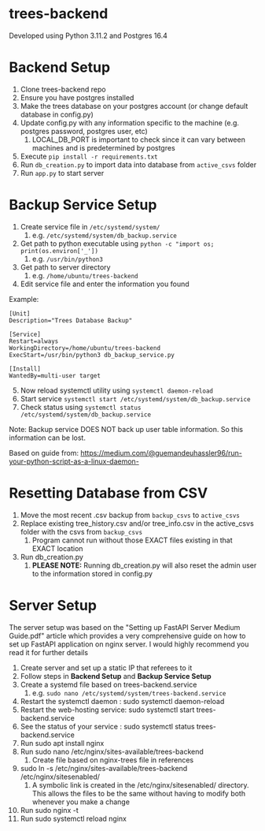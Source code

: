 # trees-backend
Developed using Python 3.11.2 and Postgres 16.4

# Backend Setup
1. Clone trees-backend repo
2. Ensure you have postgres installed 
3. Make the trees database on your postgres account (or change default database in config.py)
4. Update config.py with any information specific to the machine (e.g. postgres password, postgres user, etc)
   1. LOCAL_DB_PORT is important to check since it can vary between machines and is predetermined by postgres
5. Execute `pip install -r requirements.txt`
6. Run `db_creation.py` to import data into database from `active_csvs` folder
7. Run `app.py` to start server

# Backup Service Setup
1. Create service file in `/etc/systemd/system/`
   1. e.g. `/etc/systemd/system/db_backup.service`
2. Get path to python executable using `python -c "import os; print(os.environ['_'])`
   1. e.g. `/usr/bin/python3`
3. Get path to server directory
   1. e.g. `/home/ubuntu/trees-backend`
4. Edit service file and enter the information you found

Example:
```
[Unit]
Description="Trees Database Backup"

[Service]
Restart=always
WorkingDirectory=/home/ubuntu/trees-backend
ExecStart=/usr/bin/python3 db_backup_service.py

[Install]
WantedBy=multi-user target
```
5. Now reload systemctl utility using `systemctl daemon-reload`
6. Start service `systemctl start /etc/systemd/system/db_backup.service`
7. Check status using `systemctl status /etc/systemd/system/db_backup.service`

Note: Backup service DOES NOT back up user table information. So this information can be lost.

Based on guide from: https://medium.com/@guemandeuhassler96/run-your-python-script-as-a-linux-daemon-

# Resetting Database from CSV
1. Move the most recent .csv backup from `backup_csvs` to `active_csvs` 
2. Replace existing tree_history.csv and/or tree_info.csv in the active_csvs folder with the csvs from `backup_csvs`
   1. Program cannot run without those EXACT files existing in that EXACT location
3. Run db_creation.py
   1. **PLEASE NOTE:** Running db_creation.py will also reset the admin user to the information stored in config.py

# Server Setup
The server setup was based on the "Setting up FastAPI Server Medium Guide.pdf" article which provides a very comprehensive guide on how to set up FastAPI application on nginx server. I would highly recommend you read it for further details
1. Create server and set up a static IP that referees to it
2. Follow steps in **Backend Setup** and **Backup Service Setup**
3. Create a systemd file based on trees-backend.service
   1. e.g. `sudo nano /etc/systemd/system/trees-backend.service`
4. Restart the systemctl daemon : sudo systemctl daemon-reload 
5. Restart the web-hosting service: sudo systemctl start trees-backend.service 
6. See the status of your service : sudo systemctl status trees-backend.service
7. Run sudo apt install nginx
8. Run sudo nano /etc/nginx/sites-available/trees-backend
   1. Create file based on nginx-trees file in references    
9. sudo ln -s /etc/nginx/sites-available/trees-backend /etc/nginx/sitesenabled/
   1. A symbolic link is created in the /etc/nginx/sitesenabled/ directory. This allows the files to be the same without having to modify both whenever you make a change
10. Run sudo nginx -t
11. Run sudo systemctl reload nginx
 
